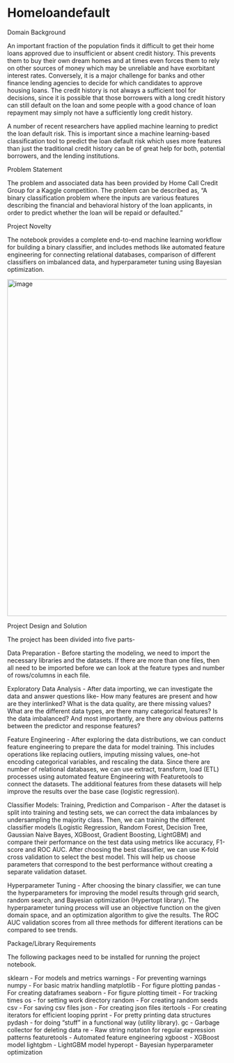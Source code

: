 # Homeloandefault
Domain Background

An important fraction of the population finds it difficult to get their home loans approved due to insufficient or absent credit history. This prevents them to buy their own dream homes and at times even forces them to rely on other sources of money which may be unreliable and have exorbitant interest rates. Conversely, it is a major challenge for banks and other finance lending agencies to decide for which candidates to approve housing loans. The credit history is not always a sufficient tool for decisions, since it is possible that those borrowers with a long credit history can still default on the loan and some people with a good chance of loan repayment may simply not have a sufficiently long credit history.

A number of recent researchers have applied machine learning to predict the loan default risk. This is important since a machine learning-based classification tool to predict the loan default risk which uses more features than just the traditional credit history can be of great help for both, potential borrowers, and the lending institutions.

Problem Statement

The problem and associated data has been provided by Home Call Credit Group for a Kaggle competition. The problem can be described as, “A binary classification problem where the inputs are various features describing the financial and behavioral history of the loan applicants, in order to predict whether the loan will be repaid or defaulted.”

Project Novelty

The notebook provides a complete end-to-end machine learning workflow for building a binary classifier, and includes methods like automated feature engineering for connecting relational databases, comparison of different classifiers on imbalanced data, and hyperparameter tuning using Bayesian optimization.



<img width="1201" height="771" alt="image" src="https://github.com/user-attachments/assets/9d45355f-246e-49cd-b4d3-21be505ebad6" />


Project Design and Solution

The project has been divided into five parts-

Data Preparation - Before starting the modeling, we need to import the necessary libraries and the datasets. If there are more than one files, then all need to be imported before we can look at the feature types and number of rows/columns in each file.

Exploratory Data Analysis - After data importing, we can investigate the data and answer questions like- How many features are present and how are they interlinked? What is the data quality, are there missing values? What are the different data types, are there many categorical features? Is the data imbalanced? And most importantly, are there any obvious patterns between the predictor and response features?

Feature Engineering - After exploring the data distributions, we can conduct feature engineering to prepare the data for model training. This includes operations like replacing outliers, imputing missing values, one-hot encoding categorical variables, and rescaling the data. Since there are number of relational databases, we can use extract, transform, load (ETL) processes using automated feature Engineering with Featuretools to connect the datasets. The additional features from these datasets will help improve the results over the base case (logistic regression).

Classifier Models: Training, Prediction and Comparison - After the dataset is split into training and testing sets, we can correct the data imbalances by undersampling the majority class. Then, we can training the different classifier models (Logistic Regression, Random Forest, Decision Tree, Gaussian Naive Bayes, XGBoost, Gradient Boosting, LightGBM) and compare their performance on the test data using metrics like accuracy, F1-score and ROC AUC. After choosing the best classifier, we can use K-fold cross validation to select the best model. This will help us choose parameters that correspond to the best performance without creating a separate validation dataset.

Hyperparameter Tuning - After choosing the binary classifier, we can tune the hyperparameters for improving the model results through grid search, random search, and Bayesian optimization (Hypertopt library). The hyperparameter tuning process will use an objective function on the given domain space, and an optimization algorithm to give the results. The ROC AUC validation scores from all three methods for different iterations can be compared to see trends.

Package/Library Requirements

The following packages need to be installed for running the project notebook.

sklearn - For models and metrics
warnings - For preventing warnings
numpy - For basic matrix handling
matplotlib - For figure plotting
pandas - For creating dataframes
seaborn - For figure plotting
timeit - For tracking times
os - for setting work directory
random - For creating random seeds
csv - For saving csv files
json - For creating json files
itertools - For creating iterators for efficient looping
pprint - For pretty printing data structures
pydash - for doing “stuff” in a functional way (utility library).
gc - Garbage collector for deleting data
re - Raw string notation for regular expression patterns
featuretools - Automated feature engineering
xgboost - XGBoost model
lightgbm - LightGBM model
hyperopt - Bayesian hyperparameter optimization
